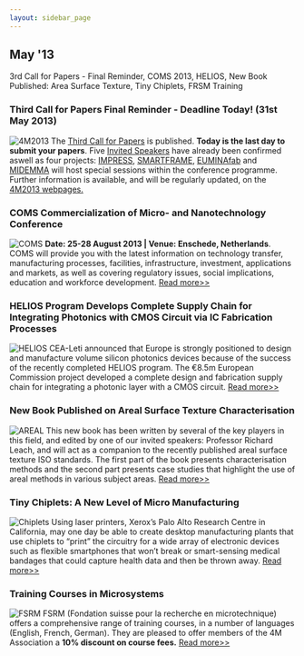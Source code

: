 ```yaml
---
layout: sidebar_page
---
```


## May '13

3rd Call for Papers - Final Reminder, COMS 2013, HELIOS, New Book Published: Area Surface Texture, Tiny Chiplets, FRSM Training
<!--break-->
### Third Call for Papers Final Reminder - Deadline Today! (31st May 2013)

![4M2013](/4m-association/assets/images/4m2013_logo.jpg)
The [Third Call for Papers](/4m-association/content/Call-Papers-4M2013) is published. **Today is the last day to submit your papers**. Five [Invited Speakers](/4m-association/content/Invited-Speakers-4M2013) have already been confirmed aswell as four projects: [IMPRESS](http://www.impress-fp7.eu/), [SMARTFRAME](http://www.smart-frame.eu/site/), [EUMINAfab](http://www.euminafab.eu/) and [MIDEMMA](http://www.midemma.eu) will host special sessions within the conference programme. Further information is available, and will be regularly updated, on the [4M2013 webpages.](/4m-association/conference/2013)

### COMS Commercialization of Micro- and Nanotechnology Conference

![COMS](/4m-association/assets/images/coms.jpg)
**Date: 25-28 August 2013 | Venue: Enschede, Netherlands**.
COMS will provide you with the latest information on technology transfer, manufacturing processes, facilities, infrastructure, investment, applications and markets, as well as covering regulatory issues, social implications, education and workforce development. [Read more>>](http://www.coms2013.com) 

### HELIOS Program Develops Complete Supply Chain for Integrating Photonics with CMOS Circuit via IC Fabrication Processes

![HELIOS](/4m-association/assets/images/helios.jpg)
CEA-Leti announced that Europe is strongly positioned to design and manufacture volume silicon photonics devices because of the success of the recently completed HELIOS program. The €8.5m European Commission project developed a complete design and fabrication supply chain for integrating a photonic layer with a CMOS circuit. [Read more>>](http://www.cmmmagazine.com/mems/helios-program-develops-complete-supply-chain-for-integratin/)

### New Book Published on Areal Surface Texture Characterisation

![AREAL](/4m-association/assets/images/arealbook.jpg)
This new book has been written by several of the key players in this field, and edited by one of our invited speakers: Professor Richard Leach, and will act as a companion to the recently published areal surface texture ISO standards. The first part of the book presents characterisation methods and the second part presents case studies that highlight the use of areal methods in various subject areas. [Read more>>](http://www.amazon.co.uk/Characterisation-Areal-Surface-Texture-Richard/dp/3642364578/ref=sr_1_1?ie=UTF8&qid=1367074977&sr=8-1&keywords=areal+leach)

### Tiny Chiplets: A New Level of Micro Manufacturing

![Chiplets](/4m-association/assets/images/chiplets.jpg)
Using laser printers, Xerox’s Palo Alto Research Centre in California, may one day be able to create desktop manufacturing plants that use chiplets to “print” the circuitry for a wide array of electronic devices such as flexible smartphones that won’t break or smart-sensing medical bandages that could capture health data and then be thrown away.   [Read more>>](http://www.nytimes.com/2013/04/09/science/tiny-chiplets-are-a-new-level-of-micro-manufacturing.html?pagewanted=all&_r=0)

### Training Courses in Microsystems

![FSRM](/4m-association/assets/images/FSRM.jpg)
FSRM (Fondation suisse pour la recherche en microtechnique) offers a comprehensive range of training courses, in a number of languages (English, French, German). They are pleased to offer members of the 4M Association a **10% discount on course fees.** [Read more>>](/4m-association/content/fsrm-training-courses.html)